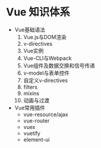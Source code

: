 # Vue 知识体系

- Vue基础语法
    1. Vue.js与DOM渲染
    2. v-directives
    3. Vue实例
    4. Vue-CLI与Webpack
    5. Vue组件及数据交换和信号传递
    7. v-model与表单控件
    8. 自定义v-directives
    9. filters
    10. mixins
    11. 动画与过渡
- Vue常用插件
    - vue-resource/ajax
    - vue-router
    - vuex
    - vuetify
    - element-ui